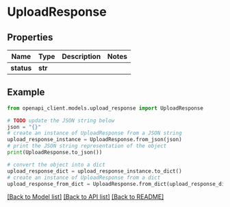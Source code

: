 # UploadResponse


## Properties

Name | Type | Description | Notes
------------ | ------------- | ------------- | -------------
**status** | **str** |  | 

## Example

```python
from openapi_client.models.upload_response import UploadResponse

# TODO update the JSON string below
json = "{}"
# create an instance of UploadResponse from a JSON string
upload_response_instance = UploadResponse.from_json(json)
# print the JSON string representation of the object
print(UploadResponse.to_json())

# convert the object into a dict
upload_response_dict = upload_response_instance.to_dict()
# create an instance of UploadResponse from a dict
upload_response_from_dict = UploadResponse.from_dict(upload_response_dict)
```
[[Back to Model list]](../README.md#documentation-for-models) [[Back to API list]](../README.md#documentation-for-api-endpoints) [[Back to README]](../README.md)


